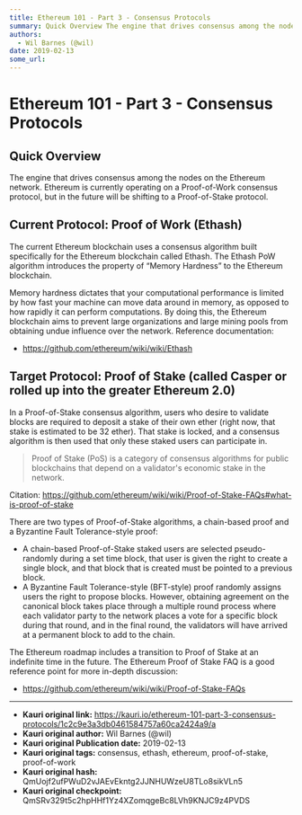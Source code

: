 ```yaml
---
title: Ethereum 101 - Part 3 - Consensus Protocols
summary: Quick Overview The engine that drives consensus among the nodes on the Ethereum network. Ethereum is currently operating on a Proof-of-Work consensus protocol, but in the future will be shifting to a Proof-of-Stake protocol. Current Protocol- Proof of Work (Ethash) The current Ethereum blockchain uses a consensus algorithm built specifically for the Ethereum blockchain called Ethash. The Ethash PoW algorithm introduces the property of “Memory Hardness” to the Ethereum blockchain. Memory hardness
authors:
  - Wil Barnes (@wil)
date: 2019-02-13
some_url: 
---
```


# Ethereum 101 - Part 3 - Consensus Protocols


## Quick Overview
 
The engine that drives consensus among the nodes on the Ethereum network. Ethereum is currently operating on a Proof-of-Work consensus protocol, but in the future will be shifting to a Proof-of-Stake protocol. 

## Current Protocol: Proof of Work (Ethash)

The current Ethereum blockchain uses a consensus algorithm built specifically for the Ethereum blockchain called Ethash. The Ethash PoW algorithm introduces the property of “Memory Hardness” to the Ethereum blockchain. 

Memory hardness dictates that your computational performance is limited by how fast your machine can move data around in memory, as opposed to how rapidly it can perform computations. By doing this, the Ethereum blockchain aims to prevent large organizations and large mining pools from obtaining undue influence over the network. Reference documentation: 
- https://github.com/ethereum/wiki/wiki/Ethash

## Target Protocol: Proof of Stake (called Casper or rolled up into the greater Ethereum 2.0)

In a Proof-of-Stake consensus algorithm, users who desire to validate blocks are required to deposit a stake of their own ether (right now, that stake is estimated to be 32 ether). That stake is locked, and a consensus algorithm is then used that only these staked users can participate in. 

> Proof of Stake (PoS) is a category of consensus algorithms for public blockchains that depend on a validator's economic stake in the network.

Citation: https://github.com/ethereum/wiki/wiki/Proof-of-Stake-FAQs#what-is-proof-of-stake

There are two types of Proof-of-Stake algorithms, a chain-based proof and a Byzantine Fault Tolerance-style proof:

- A chain-based Proof-of-Stake staked users are selected pseudo-randomly during a set time block, that user is given the right to create a single block, and that block that is created must be pointed to a previous block. 
- A Byzantine Fault Tolerance-style (BFT-style) proof randomly assigns users the right to propose blocks. However, obtaining agreement on the canonical block takes place through a multiple round process where each validator party to the network places a vote for a specific block during that round, and in the final round, the validators will have arrived at a permanent block to add to the chain. 

The Ethereum roadmap includes a transition to Proof of Stake at an indefinite time in the future. The Ethereum Proof of Stake FAQ is a good reference point for more in-depth discussion: 
- https://github.com/ethereum/wiki/wiki/Proof-of-Stake-FAQs



---

- **Kauri original link:** https://kauri.io/ethereum-101-part-3-consensus-protocols/1c2c9e3a3db0461584757a60ca2424a9/a
- **Kauri original author:** Wil Barnes (@wil)
- **Kauri original Publication date:** 2019-02-13
- **Kauri original tags:** consensus, ethash, ethereum, proof-of-stake, proof-of-work
- **Kauri original hash:** QmUojf2ufPWuD2vJAEvEkntg2JJNHUWzeU8TLo8sikVLn5
- **Kauri original checkpoint:** QmSRv329t5c2hpHHf1Yz4XZomqgeBc8LVh9KNJC9z4PVDS




